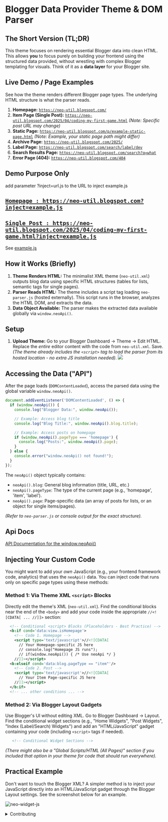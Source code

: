 # Blogger Data Provider Theme & DOM Parser

## The Short Version (TL;DR)

This theme focuses on rendering essential Blogger data into clean HTML. This allows **you** to focus purely on building your frontend using the structured data provided, without wrestling with complex Blogger templating for visuals. Think of it as a **data layer** for your Blogger site.

## Live Demo / Page Examples

See how the theme renders different Blogger page types. The underlying HTML structure is what the parser reads.

1.  **Homepage:** [`https://neo-util.blogspot.com/`](https://neo-util.blogspot.com/)
2.  **Item Page (Single Post):** [`https://neo-util.blogspot.com/2025/04/coding-my-first-game.html`](https://neo-util.blogspot.com/2025/04/coding-my-first-game.html) *(Note: Specific post URL may change)*
3.  **Static Page:** [`https://neo-util.blogspot.com/p/example-static-page.html`](https://neo-util.blogspot.com/p/example-static-page.html) *(Note: Example, your static page path might differ)*
4.  **Archive Page:** [`https://neo-util.blogspot.com/2025/`](https://neo-util.blogspot.com/2025/)
5.  **Label Page:** [`https://neo-util.blogspot.com/search/label/dev`](https://neo-util.blogspot.com/search/label/dev)
6.  **Search Results Page:** [`https://neo-util.blogspot.com/search?q=what`](https://neo-util.blogspot.com/search?q=what)
7.  **Error Page (404):** [`https://neo-util.blogspot.com/404`](https://neo-util.blogspot.com/404)

## Demo Purpose Only
add parameter ?inject=url.js to the URL to inject example.js

## [`Homepage : https://neo-util.blogspot.com?inject=example.js`](https://neo-util.blogspot.com?inject=https://cdn.jsdelivr.net/gh/milio48/neo-util@2ab4e10c69b91a760917b310e4e73831760c7da6/example.js)
## [`Single Post : https://neo-util.blogspot.com/2025/04/coding-my-first-game.html?inject=example.js`](https://neo-util.blogspot.com/2025/04/coding-my-first-game.html?inject=https://cdn.jsdelivr.net/gh/milio48/neo-util@2ab4e10c69b91a760917b310e4e73831760c7da6/example.js)


See [example.js](example.js)


## How it Works (Briefly)

1.  **Theme Renders HTML:** The minimalist XML theme (`neo-util.xml`) outputs blog data using specific HTML structures (tables for lists, semantic tags for single pages).
2.  **Parser Reads HTML:** The theme includes a script tag loading `neo-parser.js` (hosted externally). This script runs in the browser, analyzes the HTML DOM, and extracts the data.
3.  **Data Object Available:** The parser makes the extracted data available globally via `window.neoApi()`.

## Setup

1.  **Upload Theme:** Go to your Blogger Dashboard -> Theme -> Edit HTML. Replace the *entire* editor content with the code from `neo-util.xml`. Save.
    *(The theme already includes the `<script>` tag to load the parser from its hosted location - no extra JS installation needed).*
[![](https://data.jsdelivr.com/v1/package/gh/milio48/neo-util/badge)](https://www.jsdelivr.com/package/gh/milio48/neo-util)
## Accessing the Data ("API")

After the page loads (`DOMContentLoaded`), access the parsed data using the global variable `window.neoApi()`.

```javascript
document.addEventListener('DOMContentLoaded', () => {
  if (window.neoApi()) {
    console.log("Blogger Data:", window.neoApi());

    // Example: Access blog title
    console.log("Blog Title:", window.neoApi().blog.title);

    // Example: Access posts on homepage
    if (window.neoApi().pageType === 'homepage') {
      console.log("Posts:", window.neoApi().page);
    }
  } else {
    console.error("window.neoApi() not found!");
  }
});
```

The `neoApi()` object typically contains:
*   `neoApi().blog`: General blog information (title, URL, etc.)
*   `neoApi().pageType`: The type of the current page (e.g., 'homepage', 'item', 'label').
*   `neoApi().page`: Page-specific data (an array of posts for lists, or an object for single items/pages).

*(Refer to `neo-parser.js` or console output for the exact structure).*

## Api Docs

[API Documentation for the window.neoApi()](api-docs.md)

## Injecting Your Custom Code

You might want to add your *own* JavaScript (e.g., your frontend framework code, analytics) that uses the `neoApi()` data. You can inject code that runs only on specific page types using these methods:

### Method 1: Via Theme XML `<script>` Blocks

Directly edit the theme's XML (`neo-util.xml`). Find the conditional blocks near the end of the `<body>` and add your code inside the appropriate `//<![CDATA[ ... //]]>` section:

```xml
  <!-- Conditional <script> Blocks (Placeholders - Best Practice) -->
  <b:if cond='data:view.isHomepage'>
    <!-- Code 1. Homepage -->
    <script type='text/javascript'>//<![CDATA[
      // Your Homepage-specific JS here
      // console.log("Homepage JS runs");
      // if(window.neoApi()) { /* Use neoApi */ }
    //]]></script>
  <b:elseif cond='data:blog.pageType == "item"'/>
    <!-- Code 2. Post -->
    <script type='text/javascript'>//<![CDATA[
      // Your Item Page-specific JS here
    //]]></script>
  </b:if>
  <!-- ... other conditions ... -->
```

### Method 2: Via Blogger Layout Gadgets

Use Blogger's UI without editing XML. Go to Blogger Dashboard -> Layout. Find the conditional widget sections (e.g., "Home Widgets", "Post Widgets", "Index (Label/Search) Widgets") and add an "HTML/JavaScript" gadget containing your code (including `<script>` tags if needed).

```xml
   <!-- Conditional Widget Sections -->
```

*(There might also be a "Global Scripts/HTML (All Pages)" section if you included that option in your theme for code that should run everywhere).*

## Practical Example
Don't want to touch the Blogger XML? A simpler method is to inject your JavaScript directly into an HTML/JavaScript gadget through the Blogger Layout settings. See the screenshot below for an example.

![neo-widget-js](https://blogger.googleusercontent.com/img/b/R29vZ2xl/AVvXsEh8sDaWd8M1BA-HDmiSLN6CGYRtsFwJUZhyphenhyphenwpLhcrg-6yzc_4gMRFhgNBLNDGlI2-W94oOBtvfkRYaiyMNrUW3cYLOVR517oI6dEfzK_7vaTqD7e6MFIvhRbuPi93Bnssk0h3BfpLKGUv_Ym7dF7KJifipdxu7_Z-qzv-j259CxXabswM5r0ry6toc2273x/s16000/neo-widget-js.jpg)


<details>

<summary>Contributing</summary>



# Contributing

Contributions are welcome! We appreciate any help, whether it's reporting bugs, suggesting features, improving documentation, or submitting code changes.

**How to Contribute:**

1.  **Issues:** Please open an issue first to report bugs or discuss potential new features or significant changes. This helps coordinate efforts.
2.  **Pull Requests:** For code contributions, please fork the repository, make your changes on a separate branch, and then submit a pull request linked to the relevant issue (if applicable). Ensure your code follows the existing style and includes comments where necessary.

### Current Features (What this project *already* does)

This project currently provides the following core functionalities:

*   **Minimalist Data Theme (`neo-util.xml`):** A Blogger XML theme focused on rendering essential blog data into predictable, structured HTML with minimal styling.
*   **DOM Parser (`neo-parser.js`):** A JavaScript parser (included via the theme) that analyzes the HTML generated by the theme.
*   **JavaScript Data API (`window.neoApi()`):** Exposes a global function that returns a structured JavaScript object containing the parsed data after the DOM is ready.
*   **Page Type Detection:** Automatically identifies the current page type (Homepage, Item, Static Page, Archive, Label Search, Query Search, Error).
*   **Structured Data Extraction:** Parses key information into the `neoApi()` object, including:
    *   **Blog Info (`neoApi().blog`):** Blog title, homepage URL, current page URL, page title, context name (for Archive/Label), search query.
    *   **Page Data (`neoApi().page`):**
        *   For lists (Homepage, Archive, Label, Search): An array of post objects (`postId`, `title`, `url`, `publishedIso`, `publishedFormatted`, `author`, `labels` array, `snippet`, `firstImageUrl`).
        *   For single items (`item`): A post detail object (`postId`, `title`, `url`, `publishedIso`, `publishedFormatted`, `labels` array, `bodyHtml`).
        *   For static pages (`static_page`): A page detail object (`pageId`, `title`, `url`, `bodyHtml`).
        *   For errors/unknown (`error`, `unknown`, `parsing_error`): A message object (`title`, `message`, optional error details).
*   **Data/Presentation Decoupling:** Enables developers to build custom frontends using any JavaScript framework or library by consuming the `neoApi()` data, separate from Blogger's rendering logic.
*   **Example Consumer Script (`example.js`):** Provides a basic example of how to fetch data and render a simple UI.

### To-Do List & Potential Future Enhancements (Ideas for Contributors)

Here are some ideas for potential improvements and new features. Feel free to suggest others!

**Parser (`neo-parser.js`) Enhancements:**

*   **Parse Comment Data:**
    *   Extract comment count for posts (might require theme changes to render the count).
    *   Potentially parse basic details of recent comments if the theme can render them reliably.
*   **Parse Author Details:** Extract author name/profile URL on `item` pages (currently marked as *not parsed* in API docs, requires checking if `itemprop="author"` or similar data is available/renderable by the theme).
*   **Parse Pagination Data:** Extract URLs for "Next Page" / "Previous Page" on list views (Homepage, Archive, Label, Search) if the theme renders these links with identifiable selectors. This would enable custom pagination controls.
*   **Parse Related Posts:** If the theme includes a related posts widget/section with structured data, parse this information.
*   **Improve Error Handling:** Provide more specific error messages within the `parsing_error` object based on where parsing failed.
*   **Increase Robustness:** Explore ways to make the parser slightly more tolerant of minor, non-breaking variations in the theme's HTML (challenging with DOM scraping).

**Theme (`neo-util.xml`) Enhancements:**

*   **Render Data for Comments/Pagination:** Ensure the theme renders the necessary HTML elements (with clear IDs/classes) if features like comment count or pagination parsing are to be added.
*   **Theme Configuration (Optional):** Consider adding simple theme options (e.g., via `b:includable` variables) to toggle the rendering of certain data sections, although this might conflict with the minimalist goal.

**Frontend / Consumer Features (Things to build *using* the API):**

*   **Dynamic Navigation Bar:** Create a navigation menu using data from `neoApi().blog` or potentially by parsing a specific menu gadget's HTML (if the theme renders it predictably).
*   **Blogger Comment Integration:** Build a UI to display and potentially submit Blogger comments using the `postId` and standard Blogger comment frame/API.
*   **Third-Party Comment Systems:** Integrate systems like Disqus using the `postId` and `url` from the API.
*   **Client-Side Search:** Implement a live search feature that filters the posts available in `neoApi().page` on list views.
*   **Advanced Pagination:** Build custom "Load More", infinite scroll, or numbered pagination controls using parsed pagination data (if added).
*   **Image Lightboxes/Galleries:** Enhance the display of images within `bodyHtml`.
*   **Framework Examples:** Create example implementations using popular frameworks (React, Vue, Svelte, Alpine.js) showing how to integrate `neoApi()`.

**Documentation & Testing:**

*   **More Examples:** Add more diverse examples of using the `neoApi()` data.
*   **Tutorials:** Write guides on building specific features (like a navbar or comment section) using this project.
*   **Automated Tests:** Implement basic automated tests (e.g., using Jest with JSDOM) to verify the parser's output for different sample HTML inputs.
</details>
